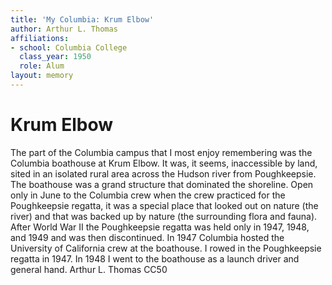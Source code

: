 ```yaml
---
title: 'My Columbia: Krum Elbow'
author: Arthur L. Thomas
affiliations:
- school: Columbia College
  class_year: 1950
  role: Alum
layout: memory
---
```


# Krum Elbow

The part of the Columbia campus that I most enjoy remembering was the Columbia boathouse at Krum Elbow. It was, it seems, inaccessible by land, sited in an isolated rural area across the Hudson river from Poughkeepsie. The boathouse was a grand structure that dominated the shoreline. Open only in June to the Columbia crew when the crew practiced for the Poughkeepsie regatta, it was a special place that looked out on nature (the river) and that was backed up by nature (the surrounding flora and fauna). After World War II the Poughkeepsie regatta was held only in 1947, 1948, and 1949 and was then discontinued. In 1947 Columbia hosted the University of California crew at the boathouse. I rowed in the Poughkeepsie regatta in 1947. In 1948 I went to the boathouse as a launch driver and general hand.  Arthur L. Thomas CC50
